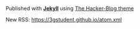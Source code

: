 Published with [**Jekyll**](https://github.com/jekyll/jekyll) using [The Hacker-Blog theme](https://github.com/pages-themes/hacker)

New RSS: https://3gstudent.github.io/atom.xml
